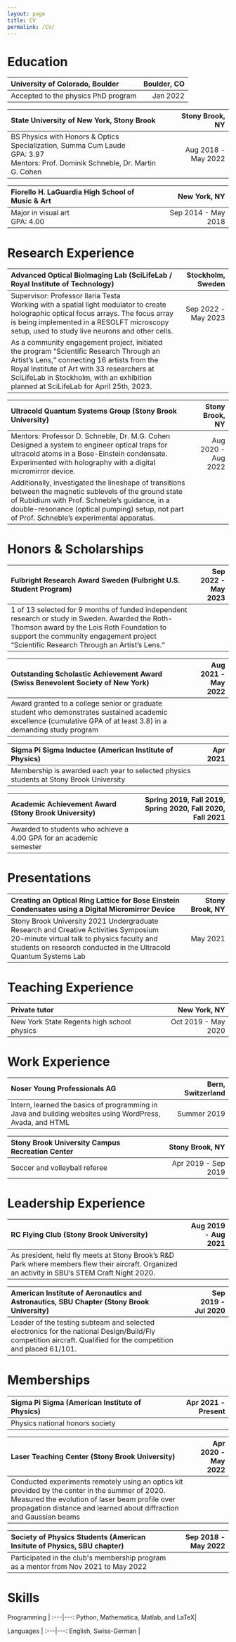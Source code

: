 ```yaml
---
layout: page
title: CV
permalink: /CV/
---
```


# Education

University of Colorado, Boulder |  Boulder, CO
:---|---:
Accepted to the physics PhD program | Jan 2022

State University of New York, Stony Brook | Stony Brook, NY
:---|---:
BS Physics with Honors & Optics Specialization, Summa Cum Laude <br> GPA: 3.97 <br> Mentors: Prof. Dominik Schneble, Dr. Martin G. Cohen | Aug 2018 - May 2022

Fiorello H. LaGuardia High School of Music & Art | New York, NY
:---|---:
Major in visual art <br> GPA: 4.00 | Sep 2014 - May 2018

# Research Experience

Advanced Optical BioImaging Lab (SciLifeLab / Royal Institute of Technology) | Stockholm, Sweden
:---|---:
Supervisor: Professor Ilaria Testa <br> Working with a spatial light modulator to create holographic optical focus arrays. The focus array is being implemented in a RESOLFT microscopy setup, used to study live neurons and other cells. | Sep 2022 - May 2023
As a community engagement project, initiated the program “Scientific Research Through an Artist’s Lens,” connecting 16 artists from the Royal Institute of Art with 33 researchers at SciLifeLab in Stockholm, with an exhibition planned at SciLifeLab for April 25th, 2023. | 

Ultracold Quantum Systems Group (Stony Brook University) | Stony Brook, NY
:---|---:
Mentors: Professor D. Schneble, Dr. M.G. Cohen <br> Designed a system to engineer optical traps for ultracold atoms in a Bose-Einstein condensate. Experimented with holography with a digital micromirror device. | Aug 2020 - Aug 2022
Additionally, investigated the lineshape of transitions between the magnetic sublevels of the ground state of Rubidium with Prof. Schneble’s guidance, in a double-resonance (optical pumping) setup, not part of Prof. Schneble’s experimental apparatus. |

# Honors & Scholarships

Fulbright Research Award Sweden (Fulbright U.S. Student Program) | Sep 2022 - May 2023
:---|---:
1 of 13 selected for 9 months of funded independent research or study in Sweden. Awarded the Roth-Thomson award by the Lois Roth Foundation to support the community engagement project “Scientific Research Through an Artist’s Lens.” | 

Outstanding Scholastic Achievement Award (Swiss Benevolent Society of New York) | Aug 2021 - May 2022
:---|---:
Award granted to a college senior or graduate student who demonstrates sustained academic excellence (cumulative GPA of at least 3.8) in a demanding study program | 

Sigma Pi Sigma Inductee (American Institute of Physics) | Apr 2021
:---|---:
Membership is awarded each year to selected physics students at Stony Brook University|

Academic Achievement Award (Stony Brook University) | Spring 2019, Fall 2019, Spring 2020, Fall 2020, Fall 2021
:---|---:
Awarded to students who achieve a 4.00 GPA for an academic semester |

# Presentations

Creating an Optical Ring Lattice for Bose Einstein Condensates using a Digital Micromirror Device | Stony Brook, NY
:---|---:
Stony Brook University 2021 Undergraduate Research and Creative Activities Symposium <br> 20-minute virtual talk to physics faculty and students on research conducted in the Ultracold Quantum Systems Lab | May 2021

# Teaching Experience

Private tutor | New York, NY
:---|---: 
New York State Regents high school physics | Oct 2019 - May 2020

# Work Experience

Noser Young Professionals AG | Bern, Switzerland
:---|---:
Intern, learned the basics of programming in Java and building websites using WordPress, Avada, and HTML | Summer 2019

Stony Brook University Campus Recreation Center | Stony Brook, NY
:---|---:
Soccer and volleyball referee | Apr 2019 - Sep 2019

# Leadership Experience

RC Flying Club (Stony Brook University) | Aug 2019 - Aug 2021
:---|---:
As president, held fly meets at Stony Brook’s R&D Park where members flew their aircraft. Organized an activity in SBU’s STEM Craft Night 2020. |

American Institute of Aeronautics and Astronautics, SBU Chapter (Stony Brook University) | Sep 2019 - Jul 2020
:---|---:
Leader of the testing subteam and selected electronics for the national Design/Build/Fly competition aircraft. Qualified for the competition and placed 61/101. |


# Memberships

Sigma Pi Sigma (American Institute of Physics) | Apr 2021 - Present
:---|---:
Physics national honors society | 

Laser Teaching Center (Stony Brook University) | Apr 2020 - May 2022
:---|---:
Conducted experiments remotely using an optics kit provided by the center in the summer of 2020. Measured the evolution of laser beam profile over propagation distance and learned about diffraction and Gaussian beams | 

Society of Physics Students (American Insitute of Physics, SBU chapter) | Sep 2018 - May 2022
:---|---:
Participated in the club's membership program as a mentor from Nov 2021 to May 2022 | 

# Skills

Programming | 
:---|---:
Python, Mathematica, Matlab, and LaTeX| 

Languages | 
:---|---:
English, Swiss-German | 
